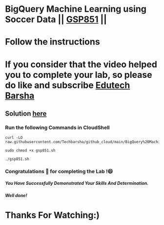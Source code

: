 # BigQuery Machine Learning using Soccer Data || [GSP851](https://www.cloudskillsboost.google/focuses/23293?parent=catalog) ||
# Follow the instructions

# If you consider that the video helped you to complete your lab, so please do like and subscribe [Edutech Barsha](https://www.youtube.com/@edutechbarsha)
## Solution [here](https://youtu.be/2MtpsN8tRvo)

### Run the following Commands in CloudShell

```
curl -LO raw.githubusercontent.com/Techbarsha/github_cloud/main/BigQuery%20Machine%20Learning%20using%20Soccer%20Data/gsp851.sh

sudo chmod +x gsp851.sh

./gsp851.sh

```
### Congratulations 🎉 for completing the Lab !😄

##### *You Have Successfully Demonstrated Your Skills And Determination.*

#### *Well done!*

# Thanks For Watching:)

